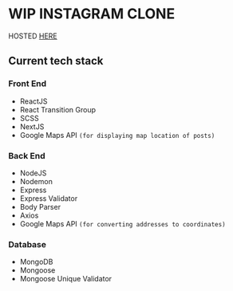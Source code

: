 # WIP INSTAGRAM CLONE

HOSTED [HERE](https://insta-sham.netlify.app/)

## Current tech stack

### Front End

- ReactJS
- React Transition Group
- SCSS
- NextJS
- Google Maps API `(for displaying map location of posts)`

### Back End

- NodeJS
- Nodemon
- Express
- Express Validator
- Body Parser
- Axios
- Google Maps API `(for converting addresses to coordinates)`

### Database

- MongoDB
- Mongoose
- Mongoose Unique Validator
